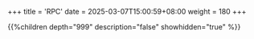 +++
title = 'RPC'
date = 2025-03-07T15:00:59+08:00
weight = 180
+++

{{%children depth="999" description="false" showhidden="true" %}}

